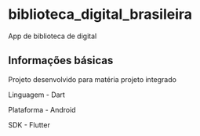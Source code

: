 # biblioteca_digital_brasileira

App de biblioteca de digital

## Informações básicas

Projeto desenvolvido para matéria projeto integrado 

Linguagem - Dart 

Plataforma - Android

SDK - Flutter
